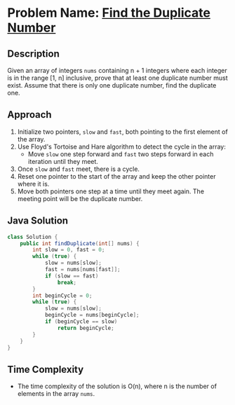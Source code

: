 # Problem Name: [Find the Duplicate Number](https://leetcode.com/problems/find-the-duplicate-number/)

## Description
Given an array of integers `nums` containing n + 1 integers where each integer is in the range [1, n] inclusive, prove that at least one duplicate number must exist. Assume that there is only one duplicate number, find the duplicate one.

## Approach
1. Initialize two pointers, `slow` and `fast`, both pointing to the first element of the array.
2. Use Floyd's Tortoise and Hare algorithm to detect the cycle in the array:
   - Move `slow` one step forward and `fast` two steps forward in each iteration until they meet.
3. Once `slow` and `fast` meet, there is a cycle.
4. Reset one pointer to the start of the array and keep the other pointer where it is.
5. Move both pointers one step at a time until they meet again. The meeting point will be the duplicate number.

## Java Solution
```java
class Solution {
    public int findDuplicate(int[] nums) {
        int slow = 0, fast = 0;
        while (true) {
            slow = nums[slow];
            fast = nums[nums[fast]];
            if (slow == fast)
                break;
        }
        int beginCycle = 0;
        while (true) {
            slow = nums[slow];
            beginCycle = nums[beginCycle];
            if (beginCycle == slow)
                return beginCycle;
        }
    }
}
```

## Time Complexity
- The time complexity of the solution is O(n), where n is the number of elements in the array `nums`. 
